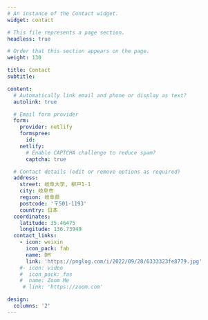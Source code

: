```yaml
---
# An instance of the Contact widget.
widget: contact

# This file represents a page section.
headless: true

# Order that this section appears on the page.
weight: 130

title: Contact
subtitle:

content:
  # Automatically link email and phone or display as text?
  autolink: true

  # Email form provider
  form:
    provider: netlify
    formspree:
      id:
    netlify:
      # Enable CAPTCHA challenge to reduce spam?
      captcha: true

  # Contact details (edit or remove options as required)
  address:
    street: 岐阜大学, 柳戸1-1
    city: 岐阜市
    region: 岐阜県
    postcode: '〒501-1193'
    country: 日本
  coordinates:
    latitude: 35.46475
    longitude: 136.73949
  contact_links:
    - icon: weixin
      icon_pack: fab
      name: DM
      link: 'https://pnglog.com/i/2022/09/28/6333323fe8779.jpg'
    #- icon: video
    #  icon_pack: fas
    #  name: Zoom Me
     # link: 'https://zoom.com'

design:
  columns: '2'
---
```

